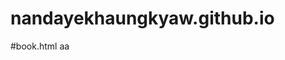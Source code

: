 # nandayekhaungkyaw.github.io
#book.html
<a src="book.html">aa</a>
<!DOCTYPE html>
<html lang="en">
<head>
     <script src="https://unpkg.com/feather-icons"></script>
    <meta charset="UTF-8">
    <meta http-equiv="X-UA-Compatible" content="IE=edge">
    <meta name="viewport" content="width=device-width, initial-scale=1.0">
    <title>Document</title>
    <link rel="stylesheet" href="ANIMATION/animate.css">
    <style>
        
       
  body{
    margin: center;
    background-color: rgb(238, 205, 158);
  }
     .main{
         
         width:80%;
         display:flex;
         color: rgb(121, 98, 226) ;
         align-items: center;
         justify-content: flex-end;
         text-align: center;
        margin: auto;


        

     }
     .name{
         color:rgb(71, 71, 218);
         font-weight: 900;
         font-size: larger;
         align-items: center;
         justify-content: center;
         display: flex;

     }
     .parent{
         display: flex;
         text-align: center;
        justify-content: center;
        align-items: center;

     }
    
     
     .child{
         width: 150px;
         display: flex;
         border: 1px solid black;
         color: black;
         flex-wrap: wrap;
         text-align: center;
         border-radius: 10px;
         justify-content: center;
        align-items: center;
        background-color: rgb(162, 92, 228);
         height: 80px;
         
         
         margin:0px 12px;
     }
     .photo1{
         width: 100px;
         height: 100px;
         border-radius: 50%;
     }
     .heart{
         width: 230px;
         height: 200px;
         animation: flirt 2s 0 alternate infinite;
         display: flex;
         align-items: center;
         justify-content: center;
         margin: auto;
     }
     .menu{
         width: 40px;
         height: 40px;

     }
     .button{
         display: none;
         background-color: rgb(153, 153, 233);
         width: 50px;
         height: 50px;
         
         align-items: center;
         justify-content: center;
        
     }
    
                

            
            .photo1{
              
            width: 100px;
            height: 100px;
            border-radius: 50%;
            display: inline-block;
                    
            }
            
            .child{
                display: flex;
                width: 150px;
            
            border: 1px solid black;
            color: black;
            flex-wrap: wrap;
            text-align: center;
            border-radius: 10px;
            justify-content: center;
            align-items: center;
            margin:0px 12px;
            }
            

          
           

            @media screen and (max-width:500px) {
         
         .main{
            width:80%;
            display:flex;
           
            align-items: center;
            justify-content: space-between;
            background-color: rgb(83, 163, 233);
            text-align: center;
            margin: auto;
            border: 1px lightseagreen dotted;
            border-radius: 6px;
         }
         .button{
           
           background-color: rgb(153, 153, 233);
           width: 50px;
           height: 50px;
           display: flex;
           align-items: center;
           justify-content: center;}
         .name{
            
             display: flex;
             align-items: center;
         }
            .button{
                display: block;
            }
            .parent{
                display: none;
            }
            .parent2{
                display: block;
            }
            .photo2{
                display: none;
            }
            .child{
                display: flex;
                width: 150px;
            
            border: 1px solid black;
            color: black;
            flex-wrap: wrap;
            text-align: center;
            border-radius: 10px;
            justify-content: center;
            align-items: center;
            margin:13px 12px;
            }
           
        }
        

    

    </style>
</head>

<body>
    <div class="name">
        <h3> ပေါ်‌ေတောတောကောင်မလေး</h3>

    </div>
    <div class="main">

    
        <img src="../girl/received_473508967640871.jpeg" class="photo1" alt="">
        <button class="button" onclick="show()"> <i data-feather="align-justify" class="menu"></i></button>
      <ul class="parent">
          

          <li class="child"><a href="idol.html">Idol</a>
              </li>
          <li class="child"><a href="fire.html">မီးအကြောင်း</a>   </li>
          <li class="child"><a href="book.html">သူကြိုက်သောစာများ</a></li>
          <li class="child"> <a href="music.html"> MUsic for you</a></li>
          <li class="child"><a href="moment.html">  သူမရဲ့ချစ်စရာကောင်းသောmomentများ</a></li>

      </ul>
  
 
</div>
<img src="feather/heart.svg" class="heart" alt="">




   <script>
        feather.replace()
       let photo1=document.querySelector(".photo1")
 let control=document.querySelector(".parent")
  function show() {
      control.classList.toggle("parent2")
      photo1.classList.toggle("photo2")
      
      
  }


   </script>
</body>
</html>
